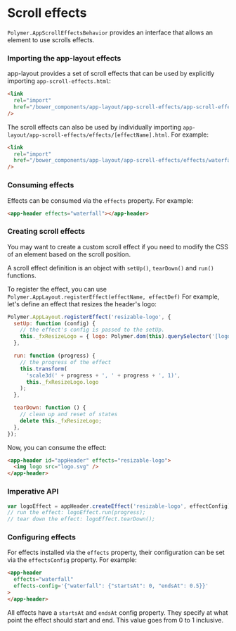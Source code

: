 # Scroll effects

`Polymer.AppScrollEffectsBehavior` provides an interface that allows an element to use scrolls effects.

### Importing the app-layout effects

app-layout provides a set of scroll effects that can be used by explicitly importing `app-scroll-effects.html`:

```html
<link
  rel="import"
  href="/bower_components/app-layout/app-scroll-effects/app-scroll-effects.html"
/>
```

The scroll effects can also be used by individually importing `app-layout/app-scroll-effects/effects/[effectName].html`. For example:

```html
<link
  rel="import"
  href="/bower_components/app-layout/app-scroll-effects/effects/waterfall.html"
/>
```

### Consuming effects

Effects can be consumed via the `effects` property. For example:

```html
<app-header effects="waterfall"></app-header>
```

### Creating scroll effects

You may want to create a custom scroll effect if you need to modify the CSS of an element based on the scroll position.

A scroll effect definition is an object with `setUp()`, `tearDown()` and `run()` functions.

To register the effect, you can use `Polymer.AppLayout.registerEffect(effectName, effectDef)` For example, let's define an effect that resizes the header's logo:

```js
Polymer.AppLayout.registerEffect('resizable-logo', {
  setUp: function (config) {
    // the effect's config is passed to the setUp.
    this._fxResizeLogo = { logo: Polymer.dom(this).querySelector('[logo]') };
  },

  run: function (progress) {
    // the progress of the effect
    this.transform(
      'scale3d(' + progress + ', ' + progress + ', 1)',
      this._fxResizeLogo.logo
    );
  },

  tearDown: function () {
    // clean up and reset of states
    delete this._fxResizeLogo;
  },
});
```

Now, you can consume the effect:

```html
<app-header id="appHeader" effects="resizable-logo">
  <img logo src="logo.svg" />
</app-header>
```

### Imperative API

```js
var logoEffect = appHeader.createEffect('resizable-logo', effectConfig);
// run the effect: logoEffect.run(progress);
// tear down the effect: logoEffect.tearDown();
```

### Configuring effects

For effects installed via the `effects` property, their configuration can be set via the `effectsConfig` property. For example:

```html
<app-header
  effects="waterfall"
  effects-config='{"waterfall": {"startsAt": 0, "endsAt": 0.5}}'
>
</app-header>
```

All effects have a `startsAt` and `endsAt` config property. They specify at what point the effect should start and end. This value goes from 0 to 1 inclusive.
